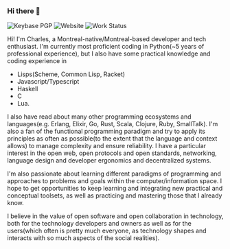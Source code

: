### Hi there 👋
![Keybase PGP](https://img.shields.io/keybase/pgp/drpyser?link=https%3A%2F%2Fkeybase.io%2Fdrpyser%23show-public)
![Website](https://img.shields.io/website?down_message=Down%20and%20low%20%3A%28&up_message=Up%20and%20Running%21&url=https%3A%2F%2Fwww.charleslanglois.dev&link=https%3A%2F%2Fwww.charleslanglois.dev)
![Work Status](https://img.shields.io/badge/WorkStatus-Employed-green)

Hi! I'm Charles, a Montreal-native/Montreal-based developer and tech enthusiast.
I'm currently most proficient coding in Python(~5 years of professional experience), but I also have some practical knowledge and coding experience in 
* Lisps(Scheme, Common Lisp, Racket)
* Javascript/Typescript
* Haskell
* C
* Lua.

I also have read about many other programming ecosystems and languages(e.g. Erlang, Elixir, Go, Rust, Scala, Clojure, Ruby, SmallTalk).
I'm also a fan of the functional programming paradigm and try to apply its principles as often as possible(to the extent that the language and context allows) to manage complexity and ensure reliability.
I have a particular interest in the open web, open protocols and open standards, networking, language design and developer ergonomics and decentralized systems.

I'm also passionate about learning different paradigms of programming and approaches to problems and goals within the computer/information space.
I hope to get opportunities to keep learning and integrating new practical and conceptual toolsets, as well as practicing and mastering those that I already know.

I believe in the value of open software and open collaboration in technology, both for the technology developers and owners as well as for the users(which often is pretty much everyone, as technology shapes and interacts with so much aspects of the social realities).

<!--
**DrPyser/DrPyser** is a ✨ _special_ ✨ repository because its `README.md` (this file) appears on your GitHub profile.

Here are some ideas to get you started:

- 🔭 I’m currently working on ...
- 🌱 I’m currently learning ...
- 👯 I’m looking to collaborate on ...
- 🤔 I’m looking for help with ...
- 💬 Ask me about ...
- 📫 How to reach me: ...
- 😄 Pronouns: ...
- ⚡ Fun fact: ...
-->
